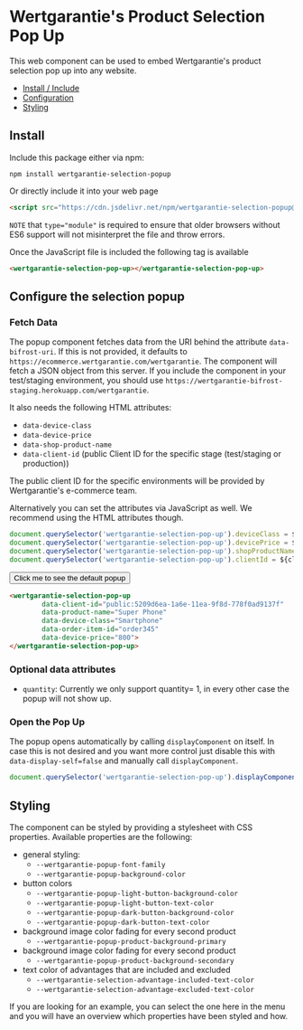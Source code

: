# Wertgarantie's Product Selection Pop Up

This web component can be used to embed Wertgarantie's product selection pop up into any website.

* [Install / Include](#install)
* [Configuration](#configure-the-selection-popup)
* [Styling](#styling)

## Install
Include this package either via npm:

```
npm install wertgarantie-selection-popup
```

Or directly include it into your web page
```html
<script src="https://cdn.jsdelivr.net/npm/wertgarantie-selection-popup@2/dist/selection-popup.min.js" type="module">
```
`NOTE` that `type="module"` is required to ensure that older browsers without ES6 support will not misinterpret the file and throw errors.

Once the JavaScript file is included the following tag is available
```html
<wertgarantie-selection-pop-up></wertgarantie-selection-pop-up>
```

## Configure the selection popup

### Fetch Data
The popup component fetches data from the URI behind the attribute `data-bifrost-uri`. If this is not provided, it defaults to `https://ecommerce.wertgarantie.com/wertgarantie`. The component will fetch a JSON object from this server.
If you include the component in your test/staging environment, you should use `https://wertgarantie-bifrost-staging.herokuapp.com/wertgarantie`. 

It also needs the following HTML attributes:
* `data-device-class`
* `data-device-price`
* `data-shop-product-name`
* `data-client-id` (public Client ID for the specific stage (test/staging or production))

The public client ID for the specific environments will be provided by Wertgarantie's e-commerce team.

Alternatively you can set the attributes via JavaScript as well. We recommend using the HTML attributes though.
```javascript
document.querySelector('wertgarantie-selection-pop-up').deviceClass = ${deviceClass};
document.querySelector('wertgarantie-selection-pop-up').devicePrice = ${devicePrice};
document.querySelector('wertgarantie-selection-pop-up').shopProductName = ${shopProductName};
document.querySelector('wertgarantie-selection-pop-up').clientId = ${clientId};
```

<button class="example-button" onclick="openPopup('basic-popup')">Click me to see the default popup</button>

<wertgarantie-selection-pop-up 
        id="basic-popup"
        data-client-id="public:5209d6ea-1a6e-11ea-9f8d-778f0ad9137f"
        data-display-self=false
        data-bifrost-uri="https://wertgarantie-bifrost-dev.herokuapp.com/wertgarantie"
        data-product-name="Super Phone"
        data-device-class="Smartphone"
        data-device-price="800">
</wertgarantie-selection-pop-up>

```html
<wertgarantie-selection-pop-up 
        data-client-id="public:5209d6ea-1a6e-11ea-9f8d-778f0ad9137f"
        data-product-name="Super Phone"
        data-device-class="Smartphone"
        data-order-item-id="order345"
        data-device-price="800">
</wertgarantie-selection-pop-up>
```

### Optional data attributes

* `quantity`: Currently we only support quantity= 1, in every other case the popup will not show up. 

### Open the Pop Up
The popup opens automatically by calling `displayComponent` on itself. In case this is not desired and you want more control just disable this with `data-display-self=false` and manually call `displayComponent`.
```javascript
document.querySelector('wertgarantie-selection-pop-up').displayComponent();
```


## Styling
The component can be styled by providing a stylesheet with CSS properties. Available properties are the following:
* general styling:
    * `--wertgarantie-popup-font-family`
    * `--wertgarantie-popup-background-color`
* button colors
    * `--wertgarantie-popup-light-button-background-color`
    * `--wertgarantie-popup-light-button-text-color`
    * `--wertgarantie-popup-dark-button-background-color`
    * `--wertgarantie-popup-dark-button-text-color`
* background image color fading for every second product
    * `--wertgarantie-popup-product-background-primary`
* background image color fading for every second product
    * `--wertgarantie-popup-product-background-secondary`
* text color of advantages that are included and excluded
    * `--wertgarantie-selection-advantage-included-text-color`
    * `--wertgarantie-selection-advantage-excluded-text-color`
    
If you are looking for an example, you can select the one here in the menu and you will have an overview which properties have been styled and how.